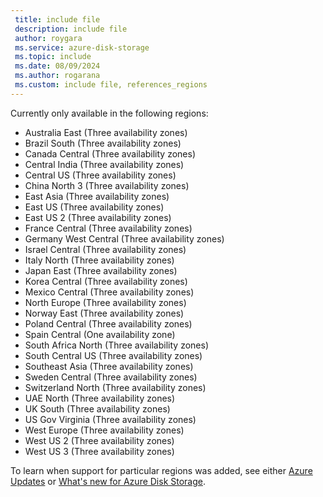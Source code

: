 ```yaml
---
 title: include file
 description: include file
 author: roygara
 ms.service: azure-disk-storage
 ms.topic: include
 ms.date: 08/09/2024
 ms.author: rogarana
 ms.custom: include file, references_regions
---
```

Currently only available in the following regions:

- Australia East (Three availability zones)
- Brazil South (Three availability zones)
- Canada Central (Three availability zones)
- Central India (Three availability zones)
- Central US (Three availability zones)
- China North 3 (Three availability zones)
- East Asia (Three availability zones)
- East US (Three availability zones)
- East US 2 (Three availability zones)
- France Central (Three availability zones)
- Germany West Central (Three availability zones)
- Israel Central (Three availability zones)
- Italy North (Three availability zones)
- Japan East (Three availability zones)
- Korea Central (Three availability zones)
- Mexico Central (Three availability zones)
- North Europe (Three availability zones)
- Norway East (Three availability zones)
- Poland Central (Three availability zones)
- Spain Central (One availability zone)
- South Africa North (Three availability zones)
- South Central US (Three availability zones)
- Southeast Asia (Three availability zones)
- Sweden Central (Three availability zones)
- Switzerland North (Three availability zones)
- UAE North (Three availability zones)
- UK South (Three availability zones)
- US Gov Virginia (Three availability zones)
- West Europe (Three availability zones)
- West US 2 (Three availability zones)
- West US 3 (Three availability zones)

To learn when support for particular regions was added, see either [Azure Updates](https://azure.microsoft.com/updates/?query=disk%20storage) or [What's new for Azure Disk Storage](../articles/virtual-machines/disks-whats-new.md).
